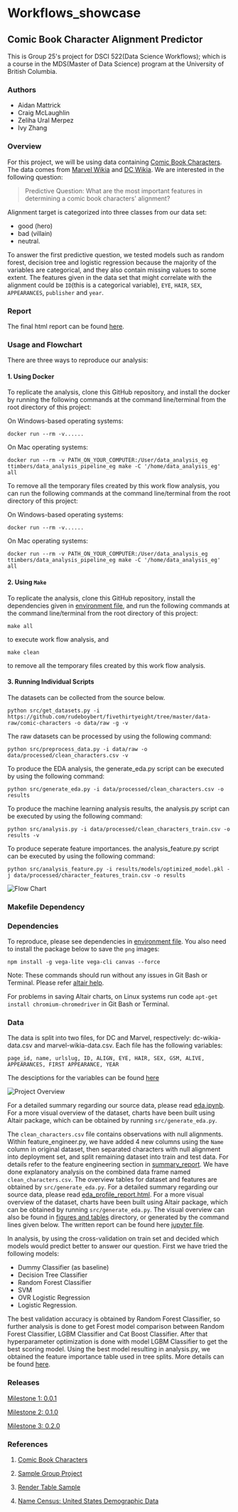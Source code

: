 # Workflows_showcase
## Comic Book Character Alignment Predictor
This is Group 25's project for DSCI 522(Data Science Workflows); which is a course in the MDS(Master of Data Science) program at the University of British Columbia.

### Authors

- Aidan Mattrick
- Craig McLaughlin
- Zeliha Ural Merpez
- Ivy Zhang

### Overview

For this project, we will be using data containing [Comic Book Characters](https://github.com/rudeboybert/fivethirtyeight/tree/master/data-raw/comic-characters). The data comes from [Marvel Wikia](https://marvel.fandom.com/wiki/Marvel_Database) and [DC Wikia](https://dc.fandom.com/wiki/DC_Comics_Database). We are interested in the following question:

> Predictive Question: What are the most important features in determining a comic book characters' alignment? 

Alignment target is categorized into three classes from our data set:
- good (hero) 
- bad (villain)
- neutral.

To answer the first predictive question, we tested models such as random forest, decision tree and logistic regression because the majority of the variables are categorical, and they also contain missing values to some extent. The features given in the data set that might correlate with the alignment could be `ID`(this is a categorical variable), `EYE`, `HAIR`, `SEX`, `APPEARANCES`, `publisher` and `year`. 

<!-- #region -->

### Report
The final html report can be found [here](http://htmlpreview.github.io/?https://github.com/UBC-MDS/Workflows_showcase/blob/main/report/summary_report.html).

### Usage and Flowchart
There are three ways to reproduce our analysis:

#### 1. Using Docker

To replicate the analysis, clone this GitHub repository, and install the docker by running the following commands at the command line/terminal from the root directory of this project:

On Windows-based operating systems:

```
docker run --rm -v......
```


On Mac operating systems:

```
docker run --rm -v PATH_ON_YOUR_COMPUTER:/User/data_analysis_eg ttimbers/data_analysis_pipeline_eg make -C '/home/data_analysis_eg' all
```

To remove all the temporary files created by this work flow analysis, you can run the following commands at the command line/terminal from the root directory of this project:

On Windows-based operating systems:

```
docker run --rm -v......
```


On Mac operating systems:

```
docker run --rm -v PATH_ON_YOUR_COMPUTER:/User/data_analysis_eg ttimbers/data_analysis_pipeline_eg make -C '/home/data_analysis_eg' all
```

#### 2. Using `Make`

To replicate the analysis, clone this GitHub repository, install the dependencies given in [environment file](https://github.com/UBC-MDS/Workflows_showcase/blob/main/env/env.yaml), and run the following commands at the command line/terminal from the root directory of this project: 

```
make all
```

to execute work flow analysis, and

```
make clean
```

to remove all the temporary files created by this work flow analysis.


#### 3. Running Individual Scripts

The datasets can be collected from the source below.

```
python src/get_datasets.py -i https://github.com/rudeboybert/fivethirtyeight/tree/master/data-raw/comic-characters -o data/raw -g -v
```

The raw datasets can be processed by using the following command:

```
python src/preprocess_data.py -i data/raw -o data/processed/clean_characters.csv -v
```

To produce the EDA analysis, the generate_eda.py script can be executed by using the following command:

```
python src/generate_eda.py -i data/processed/clean_characters.csv -o results
```

To produce the machine learning analysis results, the analysis.py script can be executed by using the following command:

```
python src/analysis.py -i data/processed/clean_characters_train.csv -o results -v
```


To produce seperate feature importances. the analysis_feature.py script can be executed by using the following command: 

```
python src/analysis_feature.py -i results/models/optimized_model.pkl -j data/processed/character_features_train.csv -o results
```



![Flow Chart](img/flow_chart00.png)

### Makefile Dependency



### Dependencies

To reproduce, please see dependencies in [environment file](https://github.com/UBC-MDS/Workflows_showcase/blob/main/env/env.yaml).
You also need to install the package below to save the `png` images:
```
npm install -g vega-lite vega-cli canvas --force
```


Note: These commands should run without any issues in Git Bash or Terminal. Please refer [altair help](https://altair-viz.github.io/user_guide/saving_charts.html).

For problems in saving Altair charts, on Linux systems run code `apt-get install chromium-chromedriver` in Git Bash or Terminal.

<!-- #endregion -->

### Data

The data is split into two files, for DC and Marvel, respectively: dc-wikia-data.csv and marvel-wikia-data.csv. Each file has the following variables:

`page_id, name, urlslug, ID, ALIGN, EYE, HAIR, SEX, GSM, ALIVE, APPEARANCES, FIRST APPEARANCE, YEAR`

The desciptions for the variables can be found [here](https://github.com/UBC-MDS/Workflows_showcase/blob/main/report/summary_report.ipynb)

![Project Overview](img/project_overview_00.png)


For a detailed summary regarding our source data, please read [eda.ipynb](https://github.com/UBC-MDS/Workflows_showcase/blob/main/report/eda.ipynb). For a more visual overview of the dataset, charts have been built using Altair package, which can be obtained by running `src/generate_eda.py`.

The `clean_characters.csv` file contains observations with null alignments. Within feature_engineer.py, we have added 4 new columns using the `Name` column in original dataset, then separated characters with null alignment into deployment set, and split remaining dataset into train and test data. For details refer to the feature engineering section in [summary_report](https://github.com/UBC-MDS/Workflows_showcase/blob/main/report/summary_report.ipynb).  We have done explanatory analysis on the combined data frame named `clean_characters.csv`. The overview tables for dataset and features are obtained by `src/generate_eda.py`. For a detailed summary regarding our source data, please read [eda_profile_report.html](https://github.com/UBC-MDS/Workflows_showcase/blob/main/report/eda_profile_report.html). For a more visual overview of the dataset, charts have been built using Altair package, which can be obtained by running `src/generate_eda.py`. The visual overview can also be found in [figures and tables](https://github.com/UBC-MDS/Workflows_showcase/tree/main/results) directory, or generated by the command lines given below. The written report can be found here [jupyter file](https://github.com/UBC-MDS/Workflows_showcase/blob/main/report/eda.ipynb).

In analysis, by using the cross-validation on train set and decided which models would predict better to answer our question. First we have tried the following models:
- Dummy Classifier (as baseline)
- Decision Tree Classifier
- Random Forest Classifier
- SVM
- OVR Logistic Regression
- Logistic Regression.

The best validation accuracy is obtained by Random Forest Classifier, so further analysis is done to get Forest model comparison between Random Forest Classifier, LGBM Classifier and Cat Boost Classifier. After that hyperparameter optimization is done with model LGBM Classifier to get the best scoring model. Using the best model resulting in analysis.py, we obtained the feature importance table used in tree splits. More details can be found [here](https://github.com/UBC-MDS/Workflows_showcase/blob/main/report/summary_report.ipynb).

### Releases

[Milestone 1: 0.0.1](https://github.com/UBC-MDS/Workflows_showcase/releases/tag/0.0.1)

[Milestone 2: 0.1.0](https://github.com/UBC-MDS/Workflows_showcase/releases/tag/0.1.0)

[Milestone 3: 0.2.0](https://github.com/UBC-MDS/Workflows_showcase/releases/tag/0.2.0)


### References

1. [Comic Book Characters](https://github.com/rudeboybert/fivethirtyeight/tree/master/data-raw/comic-characters) 
<!-- #endregion -->

2. [Sample Group Project](https://github.com/ttimbers/breast_cancer_predictor)

3. [Render Table Sample](https://stackoverflow.com/questions/19726663/how-to-save-the-pandas-dataframe-series-data-as-a-figure)

4. [Name Census: United States Demographic Data](https://namecensus.com)

```python

```
